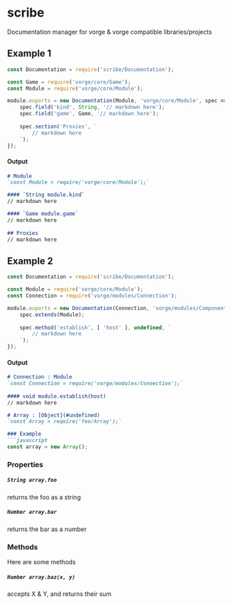 # scribe
Documentation manager for vorge &amp; vorge compatible libraries/projects

## Example 1
```javascript
const Documentation = require('scribe/Documentation');

const Game = require('vorge/core/Game');
const Module = require('vorge/core/Module');

module.exports = new Documentation(Module, 'vorge/core/Module', spec => {
    spec.field('kind', String, '// markdown here');
    spec.field('game', Game, '// markdown here');
    
    spec.section('Proxies', `
        // markdown here
    `);
});
```

#### Output
```markdown
# Module
`const Module = require('vorge/core/Module');`

#### `String module.kind`
// markdown here

#### `Game module.game`
// markdown here
    
## Proxies
// markdown here
```

## Example 2
```javascript
const Documentation = require('scribe/Documentation');

const Module = require('vorge/core/Module');
const Connection = require('vorge/modules/Connection');

module.exports = new Documentation(Connection, 'vorge/modules/Component', spec => {
    spec.extends(Module);
    
    spec.method('establish', [ 'host' ], undefined, `
        // markdown here
    `);
});
```

#### Output
```markdown
# Connection : Module
`const Connection = require('vorge/modules/Connection');`
    
#### void module.establish(host)
// markdown here
```

```markdown
# Array : [Object](#undefined)
`const Array = require('foo/Array');`

### Example
```javascript
const array = new Array();
```

### Properties
##### *`String array.foo`*
returns the foo as a string

##### *`Number array.bar`*
returns the bar as a number

### Methods
Here are some methods

##### *`Number array.baz(x, y)`*
accepts X & Y, and returns their sum
```
